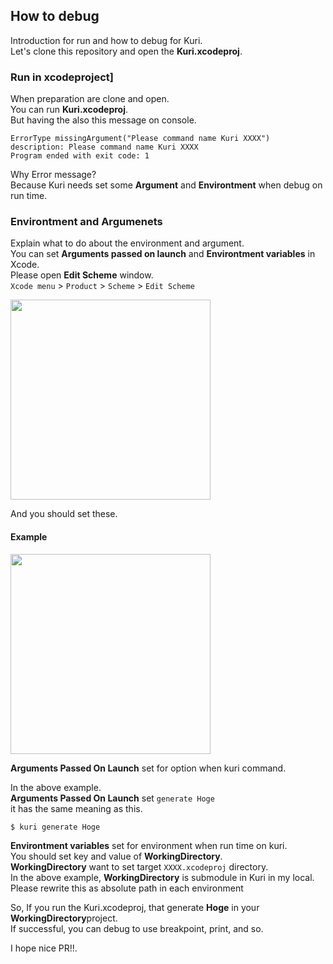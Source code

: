 

## How to debug

Introduction for run and how to debug for Kuri.  
Let's clone this repository and open the **Kuri.xcodeproj**.  

### Run in xcodeproject]

When preparation are clone and open.  
You can run **Kuri.xcodeproj**.   
But having the also this message on console.  

```
ErrorType missingArgument("Please command name Kuri XXXX") description: Please command name Kuri XXXX
Program ended with exit code: 1
```

Why Error message?  
Because Kuri needs set some **Argument** and **Environtment** when debug on run time.  

### Environtment and Argumenets

Explain what to do about the environment and argument.  
You can set **Arguments passed on launch** and **Environtment variables** in Xcode.  
Please open **Edit Scheme** window.  
`Xcode menu` > `Product` > `Scheme` > `Edit Scheme`  

<img width="320px" src="https://cloud.githubusercontent.com/assets/10897361/24594231/faea3e0c-1865-11e7-9ab5-39da7007dcba.png" />

And you should set these.  

#### Example  

<img width="320px" src="https://cloud.githubusercontent.com/assets/10897361/24593962/39d16530-1863-11e7-9db7-fe573f21bc74.png" />

**Arguments Passed On Launch** set for option when kuri command.  

In the above example.    
**Arguments Passed On Launch** set `generate Hoge`  
it has the same meaning as this.  

```
$ kuri generate Hoge
```

**Environtment variables** set for environment when run time on kuri.  
You should set key and value of **WorkingDirectory**.  
**WorkingDirectory** want to set target `XXXX.xcodeproj` directory.  
In the above example, **WorkingDirectory** is submodule in Kuri in my local.  
Please rewrite this as absolute path in each environment  
  
So, If you run the Kuri.xcodeproj, that generate **Hoge** in your **WorkingDirectory**project.  
If successful, you can debug to use breakpoint, print, and so.  

I hope nice PR!!.  


